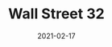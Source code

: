 ---
title: "Wall Street 32"
image_primary: "img/WALL_STREET_32.jpg"
description: "Basic%20and%20functional%20program%20of%20decorative%A0fluorescent%20wall%20lamps%20which%20incorporate%20an%A0optimal%20beam%20light%20diffusion%2C%20manually%A0manufactures%20with%20translucent%20ribbon%20or%20cotton%A0fabric.%20Available%20in%20different%20measures%20for%20domestic%A0or%20public%20spaces%20according%20to%20customer%20needs.%0A%0A"
designer: "Joana Bover"
tags: 
  - "Bover"
  - "Wall"
  - "Indoor"
  - "Indoor Lamps"
href: "https://www.bover.es/en/lamp/wall-street-32/"
category: "indoor-lamps"
subtitle: ""
manufacturer: "Bover"
slug: "/manufacturers/bover/indoor-lamps/joana-bover-wall-street-32"
date: "2021-02-17"
---